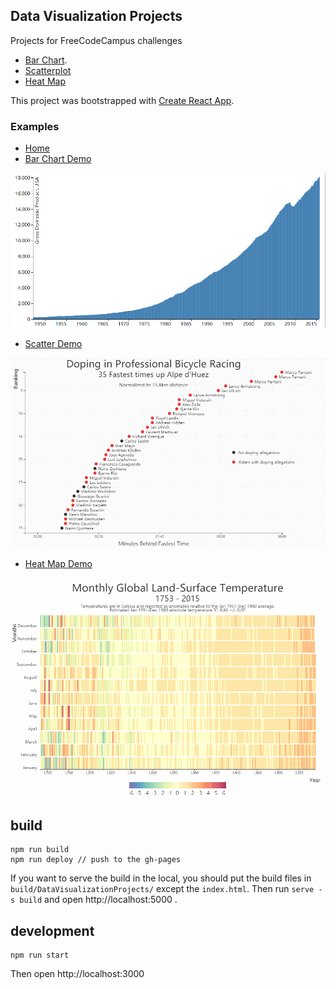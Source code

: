 ## Data Visualization Projects 

Projects for FreeCodeCampus challenges
* [Bar Chart](https://www.freecodecamp.org/challenges/visualize-data-with-a-bar-chart).
* [Scatterplot](https://www.freecodecamp.org/challenges/visualize-data-with-a-scatterplot-graph)
* [Heat Map](https://www.freecodecamp.org/challenges/visualize-data-with-a-heat-map)

This project was bootstrapped with [Create React App](https://github.com/facebookincubator/create-react-app).

### Examples
* [Home](https://guoxiaoyang.github.io/DataVisualizationProjects/)
* [Bar Chart Demo](https://guoxiaoyang.github.io/DataVisualizationProjects/BarChart)

![Bar Chart Example](./images/BarChartExample.gif)

* [Scatter Demo](https://guoxiaoyang.github.io/DataVisualizationProjects/ScatterPlot)

![Scatter Example](./images/ScatterExample.gif)

* [Heat Map Demo](https://guoxiaoyang.github.io/DataVisualizationProjects/HeatMap)

![Heat Map Demo](./images/HeatMapExample.gif)
## build
```
npm run build
npm run deploy // push to the gh-pages
```
If you want to serve the build in the local, you should put the build files in `build/DataVisualizationProjects/` except the `index.html`.
Then run `serve -s build` and open http://localhost:5000 .



## development
```
npm run start
```
Then open http://localhost:3000
